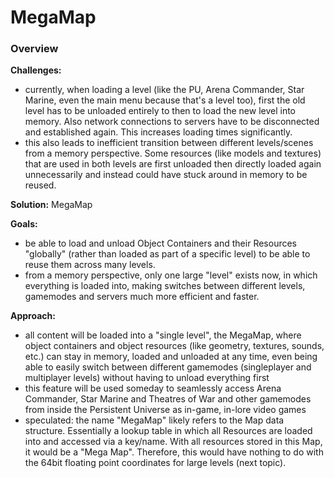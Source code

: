 # MegaMap
### Overview
__Challenges:__

* currently, when loading a level (like the PU, Arena Commander, Star Marine, even the main menu because that's a level too), first the old level has to be unloaded entirely to then to load the new level into memory. Also network connections to servers have to be disconnected and established again. This increases loading times significantly.
* this also leads to inefficient transition between different levels/scenes from a memory perspective. Some resources (like models and textures) that are used in both levels are first unloaded then directly loaded again unnecessarily and instead could have stuck around in memory to be reused.

__Solution:__ MegaMap

__Goals:__

* be able to load and unload Object Containers and their Resources "globally" (rather than loaded as part of a specific level) to be able to reuse them across many levels.
* from a memory perspective, only one large "level" exists now, in which everything is loaded into, making switches between different levels, gamemodes and servers much more efficient and faster.

__Approach:__

* all content will be loaded into a "single level", the MegaMap, where object containers and object resources (like geometry, textures, sounds, etc.) can stay in memory, loaded and unloaded at any time, even being able to easily switch between different gamemodes (singleplayer and multiplayer levels) without having to unload everything first
* this feature will be used someday to seamlessly access Arena Commander, Star Marine and Theatres of War and other gamemodes from inside the Persistent Universe as in-game, in-lore video games
* speculated: the name "MegaMap" likely refers to the Map data structure. Essentially a lookup table in which all Resources are loaded into and accessed via a key/name. With all resources stored in this Map, it would be a "Mega Map". Therefore, this would have nothing to do with the 64bit floating point coordinates for large levels (next topic).
